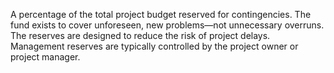 A percentage of the total project budget reserved for contingencies. The fund exists to cover unforeseen, new problems—not unnecessary overruns. The reserves are designed to reduce the risk of project delays. Management reserves are typically controlled by the project owner or project manager.